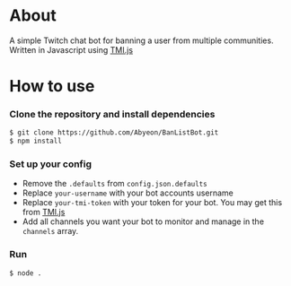 # About

A simple Twitch chat bot for banning a user from multiple communities. Written in Javascript using [TMI.js](https://github.com/tmijs/tmi.js)

# How to use

### Clone the repository and install dependencies

```bash
$ git clone https://github.com/Abyeon/BanListBot.git
$ npm install
```

### Set up your config

* Remove the `.defaults` from `config.json.defaults`
* Replace `your-username` with your bot accounts username
* Replace `your-tmi-token` with your token for your bot. You may get this from [TMI.js](https://twitchapps.com/tmi/)
* Add all channels you want your bot to monitor and manage in the `channels` array.

### Run

```bash
$ node .
```